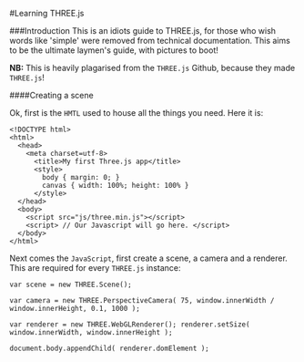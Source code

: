 #Learning THREE.js

###Introduction
This is an idiots guide to THREE.js, for those who wish words like 'simple' were removed from technical documentation. This aims to be the ultimate laymen's guide, with pictures to boot!

**NB:** This is heavily plagarised from the `THREE.js` Github, because they made `THREE.js`!

####Creating a scene 

Ok, first is the `HMTL` used to house all the things you need. Here it is:

```
<!DOCTYPE html>
<html>
  <head>
    <meta charset=utf-8>
      <title>My first Three.js app</title>
      <style>
        body { margin: 0; }
        canvas { width: 100%; height: 100% }
      </style>
  </head>
  <body>
    <script src="js/three.min.js"></script>
    <script> // Our Javascript will go here. </script>
  </body>
</html>
```

Next comes the `JavaScript`, first create a scene, a camera and a renderer. This are required for every `THREE.js` instance:

```
var scene = new THREE.Scene();

var camera = new THREE.PerspectiveCamera( 75, window.innerWidth / window.innerHeight, 0.1, 1000 );

var renderer = new THREE.WebGLRenderer(); renderer.setSize( window.innerWidth, window.innerHeight );

document.body.appendChild( renderer.domElement );
```

